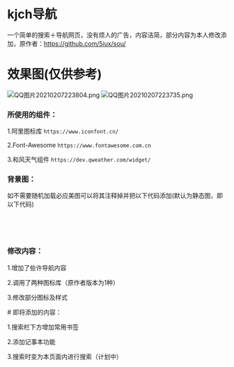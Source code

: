 # kjch导航
一个简单的搜索＋导航网页，没有烦人的广告，内容洁简，部分内容为本人修改添加，原作者：https://github.com/5iux/sou/

# 效果图(仅供参考)
![QQ图片20210207223804.png](https://i.loli.net/2021/02/07/1iVxqdvSkXFgbDh.png)
![QQ图片20210207223735.png](https://i.loli.net/2021/02/07/hYtSB1qTf5rVLwb.png)

<h3>所使用的组件：</h3>
 <p>1.阿里图标库 <code>https://www.iconfont.cn/</code></p>
 <p>2.Font-Awesome <code>https://www.fontawesome.com.cn</code></p>
 <p>3.和风天气组件 <code>https://dev.qweather.com/widget/</code>
<h3>背景图：</h3>
 <p>如不需要随机加载必应美图可以将其注释掉并把以下代码添加(默认为静态图，即以下代码)</p>
 <pre> 
    <style> 
        body{background:url("./bg-night.jpeg") no-repeat center/cover;}
    </style>
  </pre>
 <h3>修改内容：</h3>
  <p>1.增加了些许导航内容</p>
  <p>2.调用了两种图标库（原作者版本为1种）</p>
  <p>3.修改部分图标及样式</p>
 #  即将添加的内容：
  <p>1.搜索栏下方增加常用书签</p>
  <p>2.添加记事本功能</p>
  <p>3.搜索时变为本页面内进行搜索（计划中）</p>
